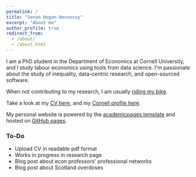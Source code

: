 ```yaml
---
permalink: /
title: "Senan Hogan-Hennessy"
excerpt: "About me"
author_profile: true
redirect_from: 
  - /about/
  - /about.html
---
```


I am a PhD student in the Department of Economics at Cornell University, and I study labour economics using tools from data science.
I'm passionate about the study of inequality, data-centric research, and open-sourced software.

When not contributing to my research, I am usually [riding my bike](https://shoganhennessy.github.io/cycling/).

Take a look at my [CV here](https://shoganhennessy.github.io/files/cv/cv-shoganhennessy.pdf), and my [Cornell profile here](https://economics.cornell.edu/senan-hogan-hennessy).

My personal website is powered by the [academicpages template](https://github.com/academicpages/academicpages.github.io) and hosted on [GitHub pages](https://pages.github.com).

### To-Do

- Upload CV in readable pdf format
- Works in progress in research page
- Blog post about econ professors' professional networks
- Blog post about Scotland overdoses
